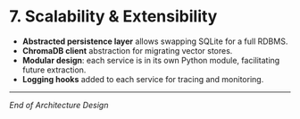 # 7. Scalability & Extensibility

- **Abstracted persistence layer** allows swapping SQLite for a full RDBMS.
- **ChromaDB client** abstraction for migrating vector stores.
- **Modular design**: each service is in its own Python module, facilitating future extraction.
- **Logging hooks** added to each service for tracing and monitoring.

---

*End of Architecture Design*

